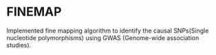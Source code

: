 # FINEMAP
Implemented fine mapping algorithm to identify the causal SNPs(Single nucleotide polymorphisms) using GWAS (Genome-wide association studies).
